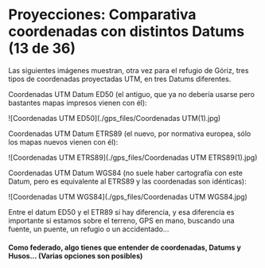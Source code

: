 # Proyecciones: Comparativa coordenadas con distintos Datums (13 de 36)

Las siguientes imágenes muestran, otra vez para el refugio de Góriz, tres tipos de coordenadas proyectadas UTM, en tres Datums diferentes.

Coordenadas UTM Datum ED50 (el antiguo, que ya no debería usarse pero bastantes mapas impresos vienen con él):

![Coordenadas UTM ED50](./gps_files/Coordenadas UTM(1).jpg)

Coordenadas UTM Datum ETRS89 (el nuevo, por normativa europea, sólo los mapas nuevos vienen con él):

![Coordenadas UTM ETRS89](./gps_files/Coordenadas UTM ETRS89(1).jpg)

Coordenadas UTM Datum WGS84 (no suele haber cartografía con este Datum, pero es equivalente al ETRS89 y las coordenadas son idénticas):

![Coordenadas UTM WGS84](./gps_files/Coordenadas UTM WGS84.jpg)

Entre el datum ED50 y el ETR89 sí hay diferencia, y esa diferencia es importante si estamos sobre el terreno, GPS en mano, buscando una fuente, un puente, un refugio o un accidentado... 

#### Como federado, algo tienes que entender de coordenadas, Datums y Husos... (Varias opciones son posibles)